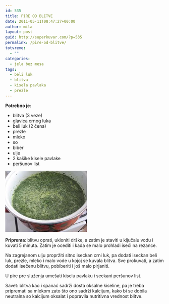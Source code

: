 ```yaml
---
id: 535
title: PIRE OD BLITVE
date: 2011-05-11T08:47:27+00:00
author: mila
layout: post
guid: http://superkuvar.com/?p=535
permalink: /pire-od-blitve/
totvreme:
  - ""
categories:
  - jela bez mesa
tags:
  - beli luk
  - blitva
  - kisela pavlaka
  - prezle
---
```

**Potrebno je**:

  * blitva (3 veze)
  * glavica crnog luka
  * beli luk (2 čena)
  * prezle
  * mleko
  * so
  * biber
  * ulje
  * 2 kašike kisele pavlake
  * peršunov list

<img class="alignnone size-full wp-image-685" title="pireodblitve" src="/wp-content/uploads/2011/05/pireodblitve.jpg" alt="" width="259" height="194" /> 

**Priprema**: blitvu oprati, ukloniti drške, a zatim je staviti u ključalu vodu i kuvati 5 minuta. Zatim je ocediti i kada se malo prohladi iseći na rezance.

Na zagrejanom ulju propržiti sitno iseckan crni luk, pa dodati iseckan beli luk, prezle, mleko i malo vode u kojoj se kuvala blitva. Sve prokuvati, a zatim dodati isečenu blitvu, pobiberiti i još malo pirjaniti.

U pire pre služenja umešati kiselu pavlaku i seckani peršunov list.

Savet: blitva kao i spanać sadrži dosta oksalne kiseline, pa je treba pripremati sa mlekom zato što ono sadrži kalcijum, kako bi se dobila neutralna so kalcijum oksalat i popravila nutritivna vrednost blitve.